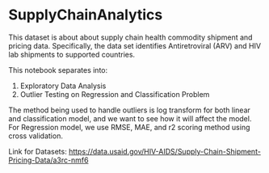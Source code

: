 # SupplyChainAnalytics

This dataset is about about supply chain health commodity shipment and pricing data. Specifically, the data set identifies Antiretroviral (ARV) and HIV lab shipments to supported countries.

This notebook separates into:
1. Exploratory Data Analysis
2. Outlier Testing on Regression and Classification Problem

The method being used to handle outliers is log transform for both linear and classification model, and we want to see how it will affect the model. For Regression model, we use RMSE, MAE, and r2 scoring method using cross validation.

Link for Datasets: https://data.usaid.gov/HIV-AIDS/Supply-Chain-Shipment-Pricing-Data/a3rc-nmf6
